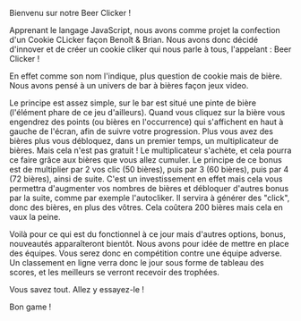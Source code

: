 Bienvenu sur notre Beer Clicker !

Apprenant le langage JavaScript, nous avons comme projet la confection d'un Cookie CLicker façon Benoît & Brian.
Nous avons donc décidé d'innover et de créer un cookie cliker qui nous parle à tous, l'appelant : Beer Clicker !

En effet comme son nom l'indique, plus question de cookie mais de bière. Nous avons pensé à un univers de bar à bières façon jeux video. 

Le principe est assez simple, sur le bar est situé une pinte de bière (l'élément phare de ce jeu d'ailleurs).
Quand vous cliquez sur la bière vous engendrez des points (ou bières en l'occurrence) qui s'affichent en haut à gauche de l'écran, afin de suivre votre
progression.
Plus vous avez des bières plus vous débloquez, dans un premier temps, un multiplicateur de bières. Mais cela n'est pas gratuit ! Le multiplicateur s'achète,
et cela pourra ce faire grâce aux bières que vous allez cumuler. Le principe de ce bonus est de multiplier par 2 vos clic (50 bières), puis 
par 3 (60 bières), puis par 4 (72 bières), ainsi de suite.
C'est un investissement en effet mais cela vous permettra d'augmenter vos nombres de bières et débloquer d'autres bonus par la suite, comme par exemple
l'autocliker. Il servira à générer des "click", donc des bières, en plus des vôtres. Cela coûtera 200 bières mais cela en vaux la peine.

Voilà pour ce qui est du fonctionnel à ce jour mais d'autres options, bonus, nouveautés apparaîteront bientôt. Nous avons pour idée de mettre en place des 
équipes. Vous serez donc en compétition contre une équipe adverse. Un classement en ligne verra donc le jour sous forme de tableau des scores, et les 
meilleurs se verront recevoir des trophées.

Vous savez tout. Allez y essayez-le !

Bon game !

